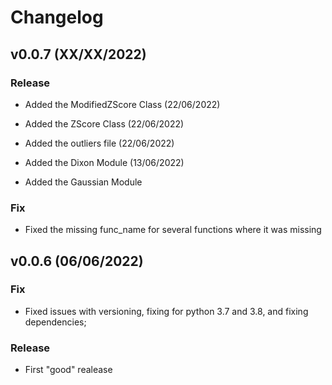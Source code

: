 # Changelog


## v0.0.7 (XX/XX/2022)


### Release


- Added the ModifiedZScore Class (22/06/2022)
- Added the ZScore Class (22/06/2022)
- Added the outliers file (22/06/2022)
- Added the Dixon Module (13/06/2022)


- Added the Gaussian Module

### Fix

- Fixed the missing func_name for several functions where it was missing

## v0.0.6 (06/06/2022)

### Fix

- Fixed issues with versioning, fixing for python 3.7 and 3.8, and fixing dependencies;

### Release

- First "good" realease

